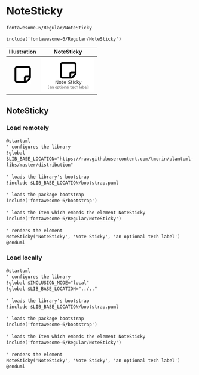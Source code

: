 # NoteSticky


```text
fontawesome-6/Regular/NoteSticky
```

```text
include('fontawesome-6/Regular/NoteSticky')
```



| Illustration | NoteSticky |
| :---: | :---: |
| ![illustration for Illustration](../../fontawesome-6/Regular/NoteSticky.png) | ![illustration for NoteSticky](../../fontawesome-6/Regular/NoteSticky.Local.png) |




## NoteSticky

### Load remotely
```plantuml
@startuml
' configures the library
!global $LIB_BASE_LOCATION="https://raw.githubusercontent.com/tmorin/plantuml-libs/master/distribution"

' loads the library's bootstrap
!include $LIB_BASE_LOCATION/bootstrap.puml

' loads the package bootstrap
include('fontawesome-6/bootstrap')

' loads the Item which embeds the element NoteSticky
include('fontawesome-6/Regular/NoteSticky')

' renders the element
NoteSticky('NoteSticky', 'Note Sticky', 'an optional tech label')
@enduml
```

### Load locally
```plantuml
@startuml
' configures the library
!global $INCLUSION_MODE="local"
!global $LIB_BASE_LOCATION="../.."

' loads the library's bootstrap
!include $LIB_BASE_LOCATION/bootstrap.puml

' loads the package bootstrap
include('fontawesome-6/bootstrap')

' loads the Item which embeds the element NoteSticky
include('fontawesome-6/Regular/NoteSticky')

' renders the element
NoteSticky('NoteSticky', 'Note Sticky', 'an optional tech label')
@enduml
```

